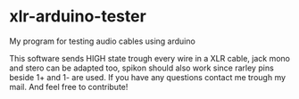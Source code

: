 # xlr-arduino-tester
My program for testing audio cables using arduino


This software sends HIGH state trough every wire in a XLR cable, jack mono and stero can be adapted too, spikon should also work since rarley pins beside 1+ and 1- are used.
If you have any questions contact me trough my mail. And feel free to contribute!
